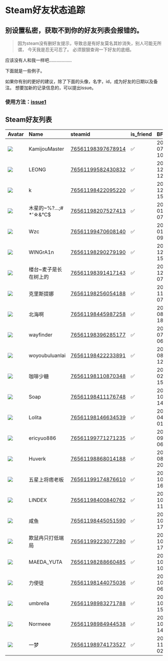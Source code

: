 # Steam好友状态追踪
## 别设置私密，获取不到你的好友列表会报错的。

> 因为steam没有删好友提示，导致总是有好友莫名其妙消失，别人可能无所谓，
> 今天我是忍无可忍了。 必须狠狠查询一下好友的底细。

应该没有人和我一样吧………………

下面就是一些例子。

如果你有别的更好的建议，除了下面的头像，名字，id，成为好友的日期以及备注。 想要加新的记录信息的，可以提出issue。

### 使用方法：[issue1](https://github.com/systemannounce/SteamFriends/issues/1)

## Steam好友列表

| Avatar                                                                            | Name             | steamid                                                                     | is_friend   | BFD                 | Remark   |
|:----------------------------------------------------------------------------------|:-----------------|:----------------------------------------------------------------------------|:------------|:--------------------|:---------|
| ![](https://avatars.steamstatic.com/560532cf65461ade09436faee5560f0e0bf07468.jpg) | KamijouMaster    | [76561198397678914](https://steamcommunity.com/profiles/76561198397678914/) | ✅           | 2021-07-08 10:38:31 |          |
| ![](https://avatars.steamstatic.com/e45ad9a8ce8dbfa6433da61324a033acfbf628bf.jpg) | LEONG            | [76561199582430832](https://steamcommunity.com/profiles/76561199582430832/) | ✅           | 2023-12-12 12:03:11 |          |
| ![](https://avatars.steamstatic.com/1de142a3306f5844aa3ea52040fb70bed93d8053.jpg) | k                | [76561198422095220](https://steamcommunity.com/profiles/76561198422095220/) | ✅           | 2023-12-17 15:25:26 |          |
| ![](https://avatars.steamstatic.com/3e7fa82d331c950cc2dffca68c4e0f723849cff0.jpg) | 木星的~%?…;# *’☆&℃$ | [76561198207527413](https://steamcommunity.com/profiles/76561198207527413/) | ✅           | 2021-01-14 07:29:46 |          |
| ![](https://avatars.steamstatic.com/fef49e7fa7e1997310d705b2a6158ff8dc1cdfeb.jpg) | Wzc              | [76561199470608140](https://steamcommunity.com/profiles/76561199470608140/) | ✅           | 2023-01-26 09:13:47 |          |
| ![](https://avatars.steamstatic.com/58557fc06bc1e538be31bfde9ebb41d654f0b15f.jpg) | WINGrA1n         | [76561198290279190](https://steamcommunity.com/profiles/76561198290279190/) | ✅           | 2023-12-17 15:25:26 |          |
| ![](https://avatars.steamstatic.com/dcf047282a1424d0f9fe77391473eba5b6a9beec.jpg) | 楼台~麦子是长在树上的      | [76561198391417143](https://steamcommunity.com/profiles/76561198391417143/) | ✅           | 2023-12-29 07:10:29 |          |
| ![](https://avatars.steamstatic.com/783bfb24da71cefc9f4fd05134d4672e27a3d67d.jpg) | 克里斯提娜            | [76561198256054188](https://steamcommunity.com/profiles/76561198256054188/) | ✅           | 2023-11-30 07:58:14 |          |
| ![](https://avatars.steamstatic.com/d4fe7ecc9e9bae063e1d3f950cd7e7a33c3b2628.jpg) | 北海啊              | [76561198445987258](https://steamcommunity.com/profiles/76561198445987258/) | ✅           | 2024-08-17 18:01:48 |          |
| ![](https://avatars.steamstatic.com/420993ab6da5d1e5c0dba8e3de69c74d10b622ea.jpg) | wayfinder        | [76561198396285177](https://steamcommunity.com/profiles/76561198396285177/) | ✅           | 2024-07-06 06:00:53 |          |
| ![](https://avatars.steamstatic.com/1e233d3f35306aedcaa1b2399419649885d3776f.jpg) | woyoubuluanlai   | [76561198422233891](https://steamcommunity.com/profiles/76561198422233891/) | ✅           | 2024-08-13 12:53:45 |          |
| ![](https://avatars.steamstatic.com/97caee00eb9e2fd9f78eaf034b7f9f4d2fd9210d.jpg) | 咖啡少糖             | [76561198110870348](https://steamcommunity.com/profiles/76561198110870348/) | ✅           | 2024-02-22 15:20:47 |          |
| ![](https://avatars.steamstatic.com/a4d6a957822e8541b5d9de9b261be5a9e0d769d6.jpg) | Soap             | [76561198411176748](https://steamcommunity.com/profiles/76561198411176748/) | ✅           | 2023-10-13 14:41:56 |          |
| ![](https://avatars.steamstatic.com/d8094307c56b6cc2fe05817c67b0068bd4ff65a0.jpg) | Lolita           | [76561198146634539](https://steamcommunity.com/profiles/76561198146634539/) | ✅           | 2024-04-19 01:38:54 |          |
| ![](https://avatars.steamstatic.com/f57ecd447728aabb7acb52f5ecd1e159c9944676.jpg) | ericyuo886       | [76561199771271235](https://steamcommunity.com/profiles/76561199771271235/) | ✅           | 2024-09-08 06:00:50 |          |
| ![](https://avatars.steamstatic.com/105b6a64586373fb4637789c974bd4676d71f73a.jpg) | Huverk           | [76561198868014188](https://steamcommunity.com/profiles/76561198868014188/) | ✅           | 2024-08-07 20:45:52 |          |
| ![](https://avatars.steamstatic.com/59f779e9fbbf94363f79137bb8a6bb93bef9dbb5.jpg) | 五星上将痞老板          | [76561199174876610](https://steamcommunity.com/profiles/76561199174876610/) | ✅           | 2023-10-18 16:16:04 |          |
| ![](https://avatars.steamstatic.com/a5d667220212bcf96829633a00aed727b5f1ae97.jpg) | LINDEX           | [76561198400840762](https://steamcommunity.com/profiles/76561198400840762/) | ✅           | 2024-10-11 11:35:22 |          |
| ![](https://avatars.steamstatic.com/8d5aecf456aa5cefd6afd58d42985e64363ca954.jpg) | 咸鱼               | [76561198445051590](https://steamcommunity.com/profiles/76561198445051590/) | ✅           | 2024-10-11 17:27:06 |          |
| ![](https://avatars.steamstatic.com/05c9d811c75729caea21e24feb829e1f3f229b17.jpg) | 欺鼠冉只打低端局         | [76561199223077280](https://steamcommunity.com/profiles/76561199223077280/) | ✅           | 2024-10-14 17:15:06 |          |
| ![](https://avatars.steamstatic.com/c7ce961ffc4963f5375ecf63d9d2fa863a65c252.jpg) | MAEDA_YUTA       | [76561198288660485](https://steamcommunity.com/profiles/76561198288660485/) | ✅           | 2024-10-17 10:24:38 |          |
| ![](https://avatars.steamstatic.com/6a2fc5db958c11bad3a694860b667e41f480b5b2.jpg) | 力使徒              | [76561198144075036](https://steamcommunity.com/profiles/76561198144075036/) | ✅           | 2024-10-26 06:18:24 |          |
| ![](https://avatars.steamstatic.com/8a78a24d3ae3031caf2695bc4dede2d6eb7af7cf.jpg) | umbrella         | [76561198983271788](https://steamcommunity.com/profiles/76561198983271788/) | ✅           | 2024-10-26 15:17:59 |          |
| ![](https://avatars.steamstatic.com/14c94ace391b90e2c5c3e07e44f518f25a3d4376.jpg) | Normeee          | [76561198984944538](https://steamcommunity.com/profiles/76561198984944538/) | ✅           | 2024-10-31 14:39:45 |          |
| ![](https://avatars.steamstatic.com/6b5cb13331cba6a593f76634884d47227b04510d.jpg) | 一梦               | [76561198974173527](https://steamcommunity.com/profiles/76561198974173527/) | ✅           | 2024-11-29 02:51:36 |          |